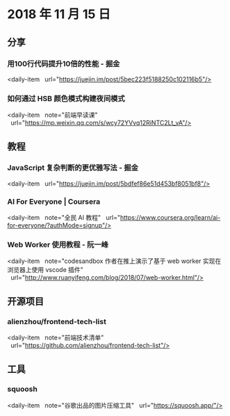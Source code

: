 # 2018 年 11 月 15 日

## 分享

### 用100行代码提升10倍的性能 - 掘金

<daily-item
  url="https://juejin.im/post/5bec223f5188250c102116b5"/>

### 如何通过 HSB 颜色模式构建夜间模式

<daily-item
  note="前端早读课"
  url="https://mp.weixin.qq.com/s/wcy72YVvq12RiNTC2Lt_vA"/>

## 教程

### JavaScript 复杂判断的更优雅写法 - 掘金

<daily-item
  url="https://juejin.im/post/5bdfef86e51d453bf8051bf8"/>

### AI For Everyone | Coursera

<daily-item
  note="全民 AI 教程"
  url="https://www.coursera.org/learn/ai-for-everyone/?authMode=signup"/>

### Web Worker 使用教程 - 阮一峰

<daily-item
  note="codesandbox 作者在推上演示了基于 web worker 实现在浏览器上使用 vscode 插件"
  url="http://www.ruanyifeng.com/blog/2018/07/web-worker.html"/>

## 开源项目

### alienzhou/frontend-tech-list

<daily-item
  note="前端技术清单"
  url="https://github.com/alienzhou/frontend-tech-list"/>

## 工具

### squoosh

<daily-item
  note="谷歌出品的图片压缩工具"
  url="https://squoosh.app/"/>